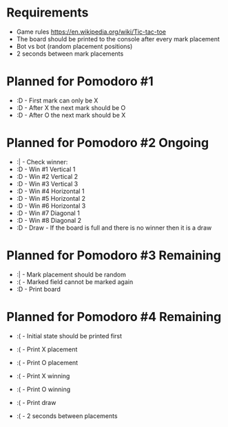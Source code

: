 # Requirements
* Game rules https://en.wikipedia.org/wiki/Tic-tac-toe
* The board should be printed to the console after every mark placement
* Bot vs bot (random placement positions)
* 2 seconds between mark placements

# Planned for Pomodoro #1
* :D - First mark can only be X
* :D - After X the next mark should be O
* :D - After O the next mark should be X

# Planned for Pomodoro #2 Ongoing
* :| - Check winner:
* :D - Win #1 Vertical 1
* :D - Win #2 Vertical 2
* :D - Win #3 Vertical 3
* :D - Win #4 Horizontal 1
* :D - Win #5 Horizontal 2
* :D - Win #6 Horizontal 3
* :D - Win #7 Diagonal 1
* :D - Win #8 Diagonal 2
* :D - Draw - If the board is full and there is no winner then it is a draw

# Planned for Pomodoro #3 Remaining
* :| - Mark placement should be random
* :( - Marked field cannot be marked again
* :D - Print board

# Planned for Pomodoro #4 Remaining
* :( - Initial state should be printed first
* :( - Print X placement
* :( - Print O placement
* :( - Print X winning
* :( - Print O winning
* :( - Print draw

* :( - 2 seconds between placements
